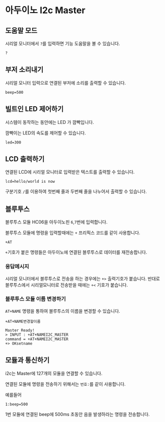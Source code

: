 # 아두이노 I2c Master



## 도움말 모드

시리얼 모니터에서 `?`를 입력하면 기능 도움말을 볼 수 있습니다.

```
?
```





##  부저 소리내기

시리얼 모니터 입력으로 연결된 부저에 소리를 출력할 수 있습니다.

```
beep=500
```





## 빌트인 LED 제어하기

시스템이 동작하는 동안에는 LED 가 깜빡입니다.

깜빡이는 LED의 속도를 제어할 수 있습니다.

```
led=300
```





## LCD 출력하기

연결된 LCD에 시리얼 모니터로 입력받은 텍스트를 출력할 수 있습니다. 



```
lcd=hello/world is now
```

구분기호 `/`를 이용하여 첫번째 줄과 두번째 줄을 나누어서 출력할 수 있습니다.





## 블루투스

블루투스 모듈 HC06을 아두이노핀 `6`,`7`번에 입력합니다. 

블루투스 모듈에 명령을 입력할때에는 `+` 프리픽스 코드를 같이 사용합니다.



```
+AT
```



`+`기호가 붙은 명령들은 아두이노에 연결된 블루투스로 데이터를 재전송합니다.





### 응답메시지

시리얼 모니터에서 블루투스로 전송을 하는 경우에는 `+>` 출력기호가 붙습니다. 반대로 블루투스에서 시리얼모니터로 전송받을 때에는 `+<` 기호가 붙습니다.



### 블루투스 모듈 이름 변경하기

`AT+NAME` 명령을 통하여 블루투스의 이름을 변경할 수 있습니다.

```
+AT+NAME변경할이름
```



```
Master Ready!
> INPUT : +AT+NAMEI2C_MASTER
command = +AT+NAMEI2C_MASTER
+> OKsetname
```





## 모듈과 통신하기

i2c는 Master에 127개의 모듈을 연결할 수 있습니다. 

연결된 모듈에 명령을 전송하기 위해서는 `번호:`를 같이 사용합니다.



예를들어

```
1:beep=500
```

1번 모듈에 연결된 beep에 500ms 초동안 음을 발생하라는 명령을 전송합니다.